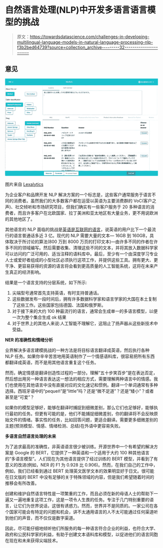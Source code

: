 # 自然语言处理(NLP)中开发多语言语言模型的挑战

> 原文：<https://towardsdatascience.com/challenges-in-developing-multilingual-language-models-in-natural-language-processing-nlp-f3b2bed64739?source=collection_archive---------32----------------------->

## 意见

![](img/b1703f23896a58df521f3af9de30de8a.png)

图片来自 [Lexalytics](https://www.lexalytics.com/)

为企业客户和品牌开发 NLP 解决方案的一个标志是，这些客户通常服务于语言不同的消费者。虽然我们的大多数客户都在运营以英语为主要消费群的 VoC(客户之声)、社交倾听和市场研究项目，但我们确实有一些客户服务于 20 多种语言的消费者，而且许多客户在北欧国家、拉丁美洲和亚太地区有大量业务，更不用说欧洲的其他地区了。

其他语言的 NLP 面临的挑战是[英语是互联网的语言](https://www.internetworldstats.com/stats7.htm)，说英语的用户比下一个最流行的语言普通话多近 3 亿。现代的 NLP 需要大量的文本— 16GB 到 160GB，具体取决于所讨论的算法(800 万到 8000 万页的打印文本)—由许多不同的作者在许多不同的领域编写。然后需要收集、清理这些不同的文本，并将其放入数据科学家可以访问的广泛可用的、适当注释的语料库中。最后，至少有一个由深度学习专业人士或爱好者组成的小型社区必须执行这项工作，并提供这些工具。拥有更大、更干净、更容易获得的资源的语言将会看到更高质量的人工智能系统，这将在未来产生真正的经济影响。

结果是一个语言支持的分层系统，如下所示:

1.  尖端型号通常首先支持英语，有时支持普通话。
2.  这些数据发布一段时间后，拥有许多数据科学家和语言学家的大国在本土复制了这些工作。这些国家包括德国、法国和俄罗斯。
3.  对于接下来的大约 100 种最流行的语言，通常会生成单一的多语言模型，以便一次为整个集合生成 ok 结果
4.  对于世界上的其他人来说:人工智能不理解它，这阻止了扬声器从这些新技术中受益。

**NER 的准确性和情绪分析**

业界解决多语言建模挑战的一种方法是将目标语言翻译成英语，然后执行各种 NLP 任务。如果你辛辛苦苦地用英语制作了一个情感语料库，很容易把所有东西都翻译成英语，而不是用其他语言重复这个任务。

然而，确定情感是翻译创造性过程的一部分。理解“五十步笑百步”是在表达否定，然后想出用另一种语言表达这一想法的相应方式，需要理解两种语言中的情感。我们也使用在其他语言中没有直接对应的文化速记和惯例。翻译一个单词通常有多种选择。西班牙语中的“pequeñ”是“little”吗？还是“微不足道”？还是“矮小”？或者甚至是“可爱”？

如果你的模型足够好，能够在翻译时捕捉到细微差别，那么它们也足够好，能够执行最初的任务。但更有可能的是，他们不能捕捉细微差别，你的翻译将不会反映原始文件的情绪。事实性的任务，比如回答问题，更适合翻译。需要更多细微差别的主题(预测模型、情感、情绪检测、总结)在外语中更容易失败。

**多语言自然语言处理的未来**

为了追求最高的准确性，非英语语言很少被训练。开源世界中一个有希望的解决方案是 Google 的 BERT，它提供了一种英语和一个适用于大约 100 种其他语言的“多语言模型”。人们现在为其他语言提供了经过训练的 BERT 模型，并看到了有意义的改进(例如，NER 的 F1 为 0.928 比 0.906)。然而，在我们自己的工作中，例如，我们已经看到通过 BERT 处理英文医学文本的效果明显好于日文。很可能在日文版的 BERT 中没有足够的关于特殊领域的内容，但是我们希望随着时间的推移会有所改善。

创建和维护自然语言特性是一项繁重的工作，而且必须在新的母语人士的帮助下一遍又一遍地重复这项工作，这是一项令人生畏的任务。专注于几门特别重要的语言，让它们为世界说话，这很有诱惑力。然而，世界并不是同质的。一家公司在各个国家可能会有特定的问题和机会，讲不太通用语言的人不太可能通过任何渠道听到他们的声音，而不仅仅是数字渠道。

因此，尽可能仔细地倾听他们所服务的每一种语言符合企业的利益，也符合大学、政府和公民科学家的利益，有助于创建文本语料库和模型，以促进他们的语言同胞在现在和未来获得尖端技术。